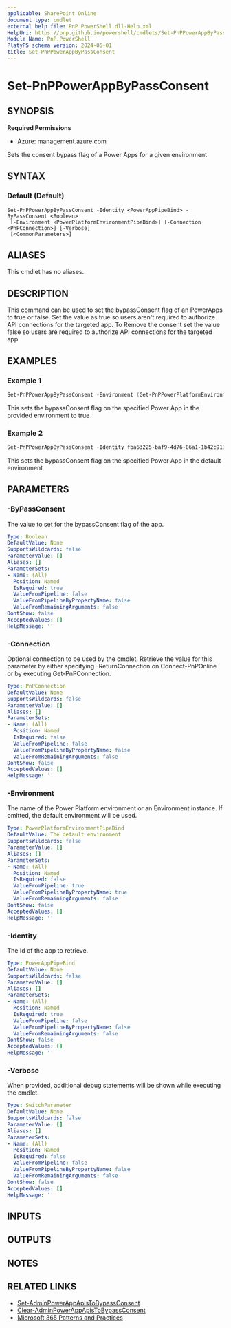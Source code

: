 ```yaml
---
applicable: SharePoint Online
document type: cmdlet
external help file: PnP.PowerShell.dll-Help.xml
HelpUri: https://pnp.github.io/powershell/cmdlets/Set-PnPPowerAppByPassConsent.html
Module Name: PnP.PowerShell
PlatyPS schema version: 2024-05-01
title: Set-PnPPowerAppByPassConsent
---
```


# Set-PnPPowerAppByPassConsent

## SYNOPSIS

**Required Permissions**

* Azure: management.azure.com

Sets the consent bypass flag of a Power Apps for a given environment

## SYNTAX

### Default (Default)

```
Set-PnPPowerAppByPassConsent -Identity <PowerAppPipeBind> -ByPassConsent <Boolean>
 [-Environment <PowerPlatformEnvironmentPipeBind>] [-Connection <PnPConnection>] [-Verbose]
 [<CommonParameters>]
```

## ALIASES

This cmdlet has no aliases.

## DESCRIPTION

This command can be used to set the bypassConsent flag of an PowerApps to true or false. Set the value as true so users aren't required to authorize API connections for the targeted app. To Remove the consent set the value false so users are required to authorize API connections for the targeted app

## EXAMPLES

### Example 1

```powershell
Set-PnPPowerAppByPassConsent -Environment (Get-PnPPowerPlatformEnvironment -Identity "myenvironment") -Identity fba63225-baf9-4d76-86a1-1b42c917a182 -ByPassConsent true
```
This sets the bypassConsent flag on the specified Power App in the provided environment to true

### Example 2

```powershell
Set-PnPPowerAppByPassConsent -Identity fba63225-baf9-4d76-86a1-1b42c917a182 -ByPassConsent false
```
This sets the bypassConsent flag on the specified Power App in the default environment

## PARAMETERS

### -ByPassConsent

The value to set for the bypassConsent flag of the app.

```yaml
Type: Boolean
DefaultValue: None
SupportsWildcards: false
ParameterValue: []
Aliases: []
ParameterSets:
- Name: (All)
  Position: Named
  IsRequired: true
  ValueFromPipeline: false
  ValueFromPipelineByPropertyName: false
  ValueFromRemainingArguments: false
DontShow: false
AcceptedValues: []
HelpMessage: ''
```

### -Connection

Optional connection to be used by the cmdlet.
Retrieve the value for this parameter by either specifying -ReturnConnection on Connect-PnPOnline or by executing Get-PnPConnection.

```yaml
Type: PnPConnection
DefaultValue: None
SupportsWildcards: false
ParameterValue: []
Aliases: []
ParameterSets:
- Name: (All)
  Position: Named
  IsRequired: false
  ValueFromPipeline: false
  ValueFromPipelineByPropertyName: false
  ValueFromRemainingArguments: false
DontShow: false
AcceptedValues: []
HelpMessage: ''
```

### -Environment

The name of the Power Platform environment or an Environment instance. If omitted, the default environment will be used.

```yaml
Type: PowerPlatformEnvironmentPipeBind
DefaultValue: The default environment
SupportsWildcards: false
ParameterValue: []
Aliases: []
ParameterSets:
- Name: (All)
  Position: Named
  IsRequired: false
  ValueFromPipeline: true
  ValueFromPipelineByPropertyName: true
  ValueFromRemainingArguments: false
DontShow: false
AcceptedValues: []
HelpMessage: ''
```

### -Identity

The Id of the app to retrieve.

```yaml
Type: PowerAppPipeBind
DefaultValue: None
SupportsWildcards: false
ParameterValue: []
Aliases: []
ParameterSets:
- Name: (All)
  Position: Named
  IsRequired: true
  ValueFromPipeline: false
  ValueFromPipelineByPropertyName: false
  ValueFromRemainingArguments: false
DontShow: false
AcceptedValues: []
HelpMessage: ''
```

### -Verbose

When provided, additional debug statements will be shown while executing the cmdlet.

```yaml
Type: SwitchParameter
DefaultValue: None
SupportsWildcards: false
ParameterValue: []
Aliases: []
ParameterSets:
- Name: (All)
  Position: Named
  IsRequired: false
  ValueFromPipeline: false
  ValueFromPipelineByPropertyName: false
  ValueFromRemainingArguments: false
DontShow: false
AcceptedValues: []
HelpMessage: ''
```

## INPUTS

## OUTPUTS

## NOTES

## RELATED LINKS

- [Set-AdminPowerAppApisToBypassConsent](https://learn.microsoft.com/powershell/module/microsoft.powerapps.administration.powershell/set-adminpowerappapistobypassconsent)
- [Clear-AdminPowerAppApisToBypassConsent](https://learn.microsoft.com/powershell/module/microsoft.powerapps.administration.powershell/clear-adminpowerappapistobypassconsent)
- [Microsoft 365 Patterns and Practices](https://aka.ms/m365pnp)
